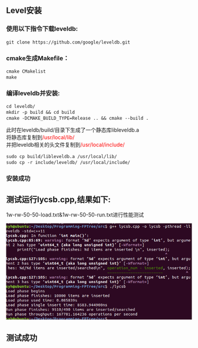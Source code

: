 ## Level安装  

### 使用以下指令下载leveldb:
```
git clone https://github.com/google/leveldb.git
```
### cmake生成Makefile：
```
cmake CMakelist
make
```
### 编译leveldb并安装:
```
cd leveldb/
mkdir -p build && cd build
cmake -DCMAKE_BUILD_TYPE=Release .. && cmake --build .
```
此时在leveldb/build/目录下生成了一个静态库libleveldb.a  
将静态库复制到<font color=red>/usr/local/lib/</font>  
并把leveldb相关的头文件复制到<font color=red>/usr/local/include/</font>  
```
sudo cp build/libleveldb.a /usr/local/lib/
sudo cp -r include/leveldb/ /usr/local/include/
```
### 安装成功

## 测试运行lycsb.cpp,结果如下:
1w-rw-50-50-load.txt&1w-rw-50-50-run.txt进行性能测试


![leveldb安装测试](./asset/levelDB.png)
## 测试成功
